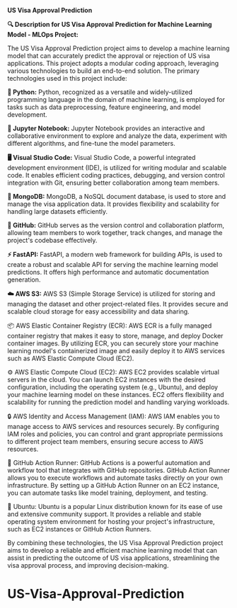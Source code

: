 **US Visa Approval Prediction**


**🔍 Description for US Visa Approval Prediction for Machine Learning Model - MLOps Project:**

The US Visa Approval Prediction project aims to develop a machine learning model that can accurately predict the approval or rejection of US visa applications. This project adopts a modular coding approach, leveraging various technologies to build an end-to-end solution. The primary technologies used in this project include:

**🐍 Python:** Python, recognized as a versatile and widely-utilized programming language in the domain of machine learning, is employed for tasks such as data preprocessing, feature engineering, and model development.

**📓 Jupyter Notebook:** Jupyter Notebook provides an interactive and collaborative environment to explore and analyze the data, experiment with different algorithms, and fine-tune the model parameters.

**🖥️ Visual Studio Code:** Visual Studio Code, a powerful integrated development environment (IDE), is utilized for writing modular and scalable code. It enables efficient coding practices, debugging, and version control integration with Git, ensuring better collaboration among team members.

**🍃 MongoDB:** MongoDB, a NoSQL document database, is used to store and manage the visa application data. It provides flexibility and scalability for handling large datasets efficiently.

**🐙 GitHub:** GitHub serves as the version control and collaboration platform, allowing team members to work together, track changes, and manage the project's codebase effectively.

**⚡ FastAPI:**  FastAPI, a modern web framework for building APIs, is used to create a robust and scalable API for serving the machine learning model predictions. It offers high performance and automatic documentation generation.

**☁️ AWS S3:**  AWS S3 (Simple Storage Service) is utilized for storing and managing the dataset and other project-related files. It provides secure and scalable cloud storage for easy accessibility and data sharing.

📦 AWS Elastic Container Registry (ECR): AWS ECR is a fully managed container registry that makes it easy to store, manage, and deploy Docker container images. By utilizing ECR, you can securely store your machine learning model's containerized image and easily deploy it to AWS services such as AWS Elastic Compute Cloud (EC2).

⚙️ AWS Elastic Compute Cloud (EC2): AWS EC2 provides scalable virtual servers in the cloud. You can launch EC2 instances with the desired configuration, including the operating system (e.g., Ubuntu), and deploy your machine learning model on these instances. EC2 offers flexibility and scalability for running the prediction model and handling varying workloads.

🔒 AWS Identity and Access Management (IAM): AWS IAM enables you to manage access to AWS services and resources securely. By configuring IAM roles and policies, you can control and grant appropriate permissions to different project team members, ensuring secure access to AWS resources.

🏃 GitHub Action Runner: GitHub Actions is a powerful automation and workflow tool that integrates with GitHub repositories. GitHub Action Runner allows you to execute workflows and automate tasks directly on your own infrastructure. By setting up a GitHub Action Runner on an EC2 instance, you can automate tasks like model training, deployment, and testing.

🐧 Ubuntu: Ubuntu is a popular Linux distribution known for its ease of use and extensive community support. It provides a reliable and stable operating system environment for hosting your project's infrastructure, such as EC2 instances or GitHub Action Runners.

By combining these technologies, the US Visa Approval Prediction project aims to develop a reliable and efficient machine learning model that can assist in predicting the outcome of US visa applications, streamlining the visa approval process, and improving decision-making.


# US-Visa-Approval-Prediction

